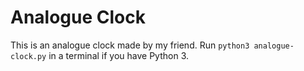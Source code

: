# Analogue Clock

This is an analogue clock made by my friend. Run `python3 analogue-clock.py` in a terminal if you have Python 3.
